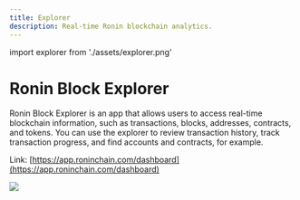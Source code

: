 ```yaml
---
title: Explorer
description: Real-time Ronin blockchain analytics.
---
```


import explorer from './assets/explorer.png'

# Ronin Block Explorer
Ronin Block Explorer is an app that allows users to access real-time
blockchain information, such as transactions, blocks, addresses,
contracts, and tokens. You can use the explorer to review transaction
history, track transaction progress, and find accounts and contracts,
for example.

Link: [https://app.roninchain.com/dashboard](https://app.roninchain.com/dashboard)

<img src={explorer} width={1440} />
